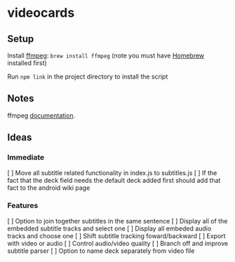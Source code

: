 # videocards

## Setup

Install [ffmpeg](http://ffmpeg.org/): `brew install ffmpeg` (note you must have [Homebrew](http://brew.sh/) installed first)

Run `npm link` in the project directory to install the script

## Notes

ffmpeg [documentation](https://ffmpeg.org/ffmpeg.html).

## Ideas

### Immediate

[ ] Move all subtitle related functionality in index.js to subtitles.js
[ ] If the fact that the deck field needs the default deck added first should add that fact to the android wiki page

### Features 

[ ] Option to join together subtitles in the same sentence
[ ] Display all of the embedded subtitle tracks and select one
[ ] Display all embeded audio tracks and choose one
[ ] Shift subtitle tracking foward/backward
[ ] Export with video or audio
[ ] Control audio/video quality
[ ] Branch off and improve subtitle parser
[ ] Option to name deck separately from video file